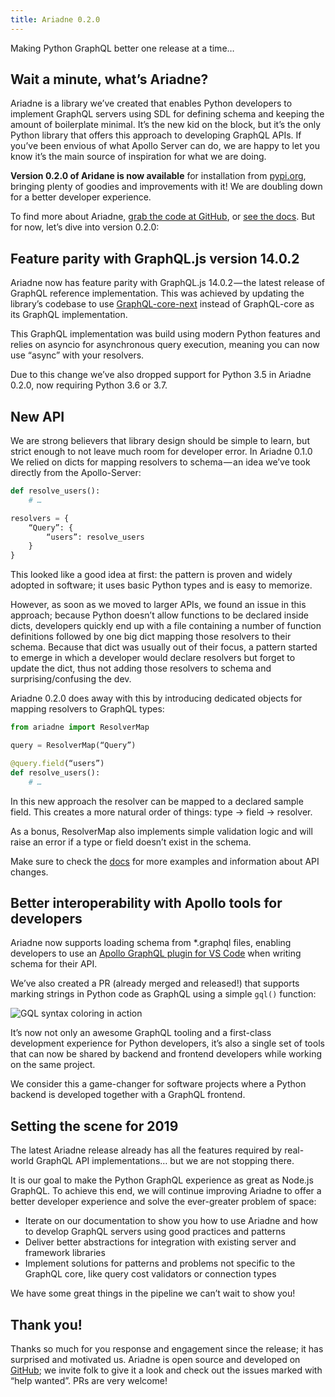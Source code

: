```yaml
---
title: Ariadne 0.2.0
---
```


Making Python GraphQL better one release at a time…

<!--truncate-->

## Wait a minute, what’s Ariadne?

Ariadne is a library we’ve created that enables Python developers to implement GraphQL servers using SDL for defining schema and keeping the amount of boilerplate minimal. It’s the new kid on the block, but it’s the only Python library that offers this approach to developing GraphQL APIs. If you’ve been envious of what Apollo Server can do, we are happy to let you know it’s the main source of inspiration for what we are doing.

**Version 0.2.0 of Aridane is now available** for installation from [pypi.org](https://pypi.org/project/ariadne/), bringing plenty of goodies and improvements with it! We are doubling down for a better developer experience.

To find more about Ariadne, [grab the code at GitHub](https://github.com/mirumee/ariadne), or [see the docs](https://ariadne.readthedocs.io/). But for now, let’s dive into version 0.2.0:

## Feature parity with GraphQL.js version 14.0.2

Ariadne now has feature parity with GraphQL.js 14.0.2 — the latest release of GraphQL reference implementation. This was achieved by updating the library’s codebase to use [GraphQL-core-next](https://github.com/graphql-python/graphql-core-next) instead of GraphQL-core as its GraphQL implementation.

This GraphQL implementation was build using modern Python features and relies on asyncio for asynchronous query execution, meaning you can now use “async” with your resolvers.

Due to this change we’ve also dropped support for Python 3.5 in Ariadne 0.2.0, now requiring Python 3.6 or 3.7.

## New API

We are strong believers that library design should be simple to learn, but strict enough to not leave much room for developer error. In Ariadne 0.1.0 We relied on dicts for mapping resolvers to schema — an idea we’ve took directly from the Apollo-Server:

```python
def resolve_users():
    # …

resolvers = {
    “Query”: {
        “users”: resolve_users
    }
}
```

This looked like a good idea at first: the pattern is proven and widely adopted in software; it uses basic Python types and is easy to memorize.

However, as soon as we moved to larger APIs, we found an issue in this approach; because Python doesn’t allow functions to be declared inside dicts, developers quickly end up with a file containing a number of function definitions followed by one big dict mapping those resolvers to their schema. Because that dict was usually out of their focus, a pattern started to emerge in which a developer would declare resolvers but forget to update the dict, thus not adding those resolvers to schema and surprising/confusing the dev.

Ariadne 0.2.0 does away with this by introducing dedicated objects for mapping resolvers to GraphQL types:

```python
from ariadne import ResolverMap

query = ResolverMap(“Query”)

@query.field(“users”)
def resolve_users():
    # …
```

In this new approach the resolver can be mapped to a declared sample field. This creates a more natural order of things: type -> field -> resolver.

As a bonus, ResolverMap also implements simple validation logic and will raise an error if a type or field doesn’t exist in the schema.

Make sure to check the [docs](/server/resolvers) for more examples and information about API changes.

## Better interoperability with Apollo tools for developers

Ariadne now supports loading schema from \*.graphql files, enabling developers to use an [Apollo GraphQL plugin for VS Code](https://marketplace.visualstudio.com/items?itemName=apollographql.vscode-apollo) when writing schema for their API.

We’ve also created a PR (already merged and released!) that supports marking strings in Python code as GraphQL using a simple `gql()` function:

![GQL syntax coloring in action](assets/gql-colors-gif.gif)

It’s now not only an awesome GraphQL tooling and a first-class development experience for Python developers, it’s also a single set of tools that can now be shared by backend and frontend developers while working on the same project.

We consider this a game-changer for software projects where a Python backend is developed together with a GraphQL frontend.

## Setting the scene for 2019

The latest Ariadne release already has all the features required by real-world GraphQL API implementations… but we are not stopping there.

It is our goal to make the Python GraphQL experience as great as Node.js GraphQL. To achieve this end, we will continue improving Ariadne to offer a better developer experience and solve the ever-greater problem of space:

- Iterate on our documentation to show you how to use Ariadne and how to develop GraphQL servers using good practices and patterns
- Deliver better abstractions for integration with existing server and framework libraries
- Implement solutions for patterns and problems not specific to the GraphQL core, like query cost validators or connection types

We have some great things in the pipeline we can’t wait to show you!

## Thank you!

Thanks so much for you response and engagement since the release; it has surprised and motivated us. Ariadne is open source and developed on [GitHub](https://github.com/mirumee/ariadne/issues?q=is%3Aissue+is%3Aopen+label%3A%22help+wanted%22); we invite folk to give it a look and check out the issues marked with “help wanted”. PRs are very welcome!
